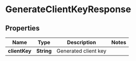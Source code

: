 

# GenerateClientKeyResponse


## Properties

| Name | Type | Description | Notes |
|------------ | ------------- | ------------- | -------------|
|**clientKey** | **String** | Generated client key |  |



